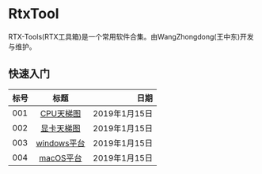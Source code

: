 # RtxTool

  RTX-Tools(RTX工具箱)是一个常用软件合集。由WangZhongdong(王中东)开发与维护。


## 快速入门
标号|标题|日期
---|:--:|---:
001|[CPU天梯图](http://imgsrc.baidu.com/forum/pic/item/b7f17a8b4710b9123241837acefdfc0390452296.jpg)|2019年1月15日
002|[显卡天梯图](http://imgsrc.baidu.com/forum/pic/item/f751c31349540923d316538e9f58d109b2de4926.jpg)|2019年1月15日
003|[windows平台](https://github.com/Rtx8080Ti/RTX-Tools/blob/master/win/win.md)|2019年1月15日
004|[macOS平台](https://github.com/Rtx8080Ti/RTX-Tools/blob/master/macOS/macOS.md)|2019年1月15日

